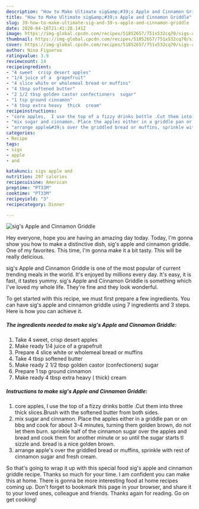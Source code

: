 ```yaml
---
description: "How to Make Ultimate sig&amp;#39;s Apple and Cinnamon Griddle"
title: "How to Make Ultimate sig&amp;#39;s Apple and Cinnamon Griddle"
slug: 39-how-to-make-ultimate-sig-and-39-s-apple-and-cinnamon-griddle
date: 2020-04-16T21:41:28.141Z
image: https://img-global.cpcdn.com/recipes/51852657/751x532cq70/sigs-apple-and-cinnamon-griddle-recipe-main-photo.jpg
thumbnail: https://img-global.cpcdn.com/recipes/51852657/751x532cq70/sigs-apple-and-cinnamon-griddle-recipe-main-photo.jpg
cover: https://img-global.cpcdn.com/recipes/51852657/751x532cq70/sigs-apple-and-cinnamon-griddle-recipe-main-photo.jpg
author: Nina Figueroa
ratingvalue: 3.9
reviewcount: 14
recipeingredient:
- "4 sweet  crisp desert apples"
- "1/4 juice of a  grapefruit"
- "4 slice white or wholemeal bread or muffins"
- "4 tbsp softened butter"
- "2 1/2 tbsp golden castor confectioners  sugar"
- "1 tsp ground cinnamon"
- "4 tbsp extra heavy  thick  cream"
recipeinstructions:
- "core apples,  I use the top of a fizzy drinks bottle .Cut them into three thick slices.Brush with the softened butter from both sides."
- "mix sugar and cinnamon. Place the apples either in a griddle pan or on bbq and cook for about 3-4 minutes, turning them golden brown, do not let them burn. sprinkle half of the cinnamon sugar over the apples and bread and cook them for another minute or so until the sugar starts tl sizzle and. bread is a nice golden brown."
- "arrange apple&#39;s over the griddled bread or muffins, sprinkle with rest of cinnamon sugar and fresh cream."
categories:
- Recipe
tags:
- sigs
- apple
- and

katakunci: sigs apple and 
nutrition: 297 calories
recipecuisine: American
preptime: "PT33M"
cooktime: "PT33M"
recipeyield: "3"
recipecategory: Dinner

---
```



![sig&#39;s Apple and Cinnamon Griddle](https://img-global.cpcdn.com/recipes/51852657/751x532cq70/sigs-apple-and-cinnamon-griddle-recipe-main-photo.jpg)

Hey everyone, hope you are having an amazing day today. Today, I'm gonna show you how to make a distinctive dish, sig&#39;s apple and cinnamon griddle. One of my favorites. This time, I'm gonna make it a bit tasty. This will be really delicious.

sig&#39;s Apple and Cinnamon Griddle is one of the most popular of current trending meals in the world. It's enjoyed by millions every day. It's easy, it is fast, it tastes yummy. sig&#39;s Apple and Cinnamon Griddle is something which I've loved my whole life. They're fine and they look wonderful.




To get started with this recipe, we must first prepare a few ingredients. You can have sig&#39;s apple and cinnamon griddle using 7 ingredients and 3 steps. Here is how you can achieve it.

##### The ingredients needed to make sig&#39;s Apple and Cinnamon Griddle:

1. Take 4 sweet,  crisp desert apples
1. Make ready 1/4 juice of a  grapefruit
1. Prepare 4 slice white or wholemeal bread or muffins
1. Take 4 tbsp softened butter
1. Make ready 2 1/2 tbsp golden castor (confectioners)  sugar
1. Prepare 1 tsp ground cinnamon
1. Make ready 4 tbsp extra heavy ( thick)  cream




##### Instructions to make sig&#39;s Apple and Cinnamon Griddle:

1. core apples,  I use the top of a fizzy drinks bottle .Cut them into three thick slices.Brush with the softened butter from both sides.
1. mix sugar and cinnamon. Place the apples either in a griddle pan or on bbq and cook for about 3-4 minutes, turning them golden brown, do not let them burn. sprinkle half of the cinnamon sugar over the apples and bread and cook them for another minute or so until the sugar starts tl sizzle and. bread is a nice golden brown.
1. arrange apple&#39;s over the griddled bread or muffins, sprinkle with rest of cinnamon sugar and fresh cream.




So that's going to wrap it up with this special food sig&#39;s apple and cinnamon griddle recipe. Thanks so much for your time. I am confident you can make this at home. There is gonna be more interesting food at home recipes coming up. Don't forget to bookmark this page in your browser, and share it to your loved ones, colleague and friends. Thanks again for reading. Go on get cooking!
